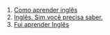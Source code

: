 1. [Como aprender inglês](http://leandrooriente.com/como-aprender-ingles/)
1. [Inglês. Sim,você precisa saber.](http://viniciusdacal.com/ingles/2015/01/22/ingles-sim-voce-precisa-aprender.html)
1. [Fui aprender Inglês](http://igorapa.com/fui-aprender-ingles.html?utm_source=BrazilJS+Weekly&utm_campaign=13a01f7b14-BrazilJS_Weekly_303_22_2013&utm_medium=email&utm_term=0_e6beed4270-13a01f7b14-69224281&ct=t(BrazilJS_Weekly_468_9_2013))
